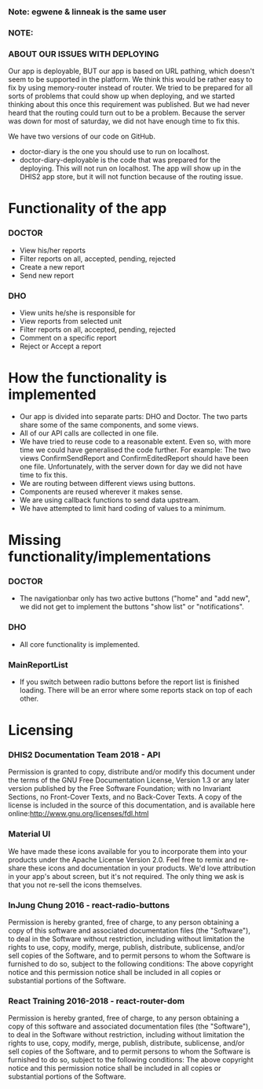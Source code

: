 ### Note: egwene & linneak is the same user


### NOTE: 
### ABOUT OUR ISSUES WITH DEPLOYING
Our app is deployable, BUT our app is based on URL pathing, which doesn't seem to be supported in the platform. 
We think this would be rather easy to fix by using memory-router instead of router. We tried to be prepared for all sorts of problems that could show up when deploying, and we started thinking about this once this requirement was published. But we had never heard that the routing could turn out to be a problem. Because the server was down for most of saturday, we did not have enough time to fix this.

We have two versions of our code on GitHub. 
* doctor-diary is the one you should use to run on localhost. 
* doctor-diary-deployable is the code that was prepared for the deploying. This will not run on localhost. The app will show up in the DHIS2 app store, but it will not function because of the routing issue.


# Functionality of the app
### DOCTOR
* View his/her reports
* Filter reports on all, accepted, pending, rejected
* Create a new report
* Send new report
### DHO
* View units he/she is responsible for
* View reports from selected unit
* Filter reports on all, accepted, pending, rejected
* Comment on a specific report
* Reject or Accept a report

# How the functionality is implemented
* Our app is divided into separate parts: DHO and Doctor. The two parts share some of the same components, and some views. 
* All of our API calls are collected in one file. 
* We have tried to reuse code to a reasonable extent. Even so, with more time we could have generalised the code further. For example: The two views ConfirmSendReport and ConfirmEditedReport should have been one file. Unfortunately, with the server down for day we did not have time to fix this. 
* We are routing between different views using buttons.
* Components are reused wherever it makes sense. 
* We are using callback functions to send data upstream.
* We have attempted to limit hard coding of values to a minimum.

# Missing functionality/implementations
### DOCTOR
* The navigationbar only has two active buttons ("home" and "add new", we did not get to implement the buttons "show list" or "notifications".
### DHO
* All core functionality is implemented.
### MainReportList
* If you switch between radio buttons before the report list is finished loading. There will be an error where some reports stack on top of each other.

# Licensing
### DHIS2 Documentation Team 2018 - API
Permission is granted to copy, distribute and/or modify this document under the terms of the GNU Free Documentation License, Version 1.3 or any later version published by the Free Software Foundation; with no Invariant Sections, no Front-Cover Texts, and no Back-Cover Texts. A copy of the license is included in the source of this documentation, and is available here online:http://www.gnu.org/licenses/fdl.html

### Material UI
We have made these icons available for you to incorporate them into your products under the Apache License Version 2.0. Feel free to remix and re-share these icons and documentation in your products. We'd love attribution in your app's about screen, but it's not required. The only thing we ask is that you not re-sell the icons themselves.

### InJung Chung 2016 - react-radio-buttons 
Permission is hereby granted, free of charge, to any person obtaining a copy of this software and associated documentation files (the "Software"), to deal in the Software without restriction, including without limitation the rights to use, copy, modify, merge, publish, distribute, sublicense, and/or sell copies of the Software, and to permit persons to whom the Software is furnished to do so, subject to the following conditions: The above copyright notice and this permission notice shall be included in all copies or substantial portions of the Software.

### React Training 2016-2018 - react-router-dom
Permission is hereby granted, free of charge, to any person obtaining a copy of this software and associated documentation files (the "Software"), to deal in the Software without restriction, including without limitation the rights to use, copy, modify, merge, publish, distribute, sublicense, and/or sell copies of the Software, and to permit persons to whom the Software is furnished to do so, subject to the following conditions: The above copyright notice and this permission notice shall be included in all copies or substantial portions of the Software.
